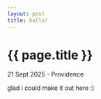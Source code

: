 ```yaml
---
layout: post
title: hullo!
---
```


{{ page.title }}
================

<p class="meta">21 Sept 2025 - Providence</p>

glad i could make it out here :)